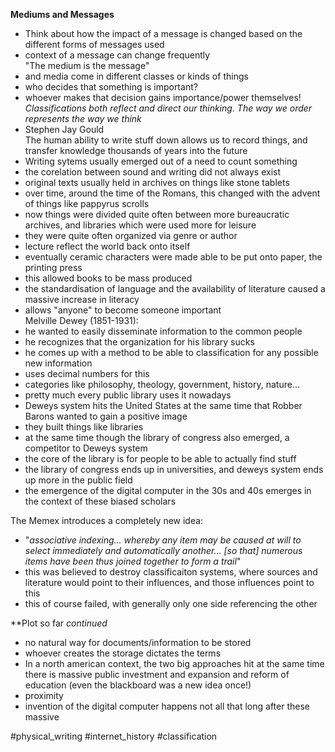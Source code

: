 **Mediums and Messages**<br>
- Think about how the impact of a message is changed based on the different forms of messages used<br>
- context of a message can change frequently <br>
"The medium is the message"<br>
- and media come in different classes or kinds of things<br>
- who decides that something is important?<br>
- whoever makes that decision gains importance/power themselves!<br>
*Classifications both reflect and direct our thinking. The way we order represents the way we think*<br>
- Stephen Jay Gould<br>
The human ability to write stuff down allows us to record things, and transfer knowledge thousands of years into the future<br>
- Writing sytems usually emerged out of a need to count something<br>
- the corelation between sound and writing did not always exist <br>
- original texts usually held in archives on things like stone tablets<br>
- over time, around the time of the Romans, this changed  with the advent of things like pappyrus scrolls<br>
- now things were divided quite often between more bureaucratic archives, and libraries which were used more for leisure <br>
- they were quite often organized via genre or author<br>
- lecture reflect the world back onto itself <br>
- eventually ceramic characters were made able to be put onto paper, the printing press <br>
- this allowed books to be mass produced<br>
- the standardisation of language and the availability of literature caused a massive increase in literacy <br>
- allows "anyone" to become someone important<br>
Melville Dewey (1851-1931):<br>
- he wanted to easily disseminate information to the common people <br>
- he recognizes that the organization for his library sucks <br>
- he comes up with a method to be able to classification for any possible new information <br>
- uses decimal numbers for this <br>
- categories like philosophy, theology, government, history, nature...<br>
- pretty much every public library uses it nowadays<br>
- Deweys system hits the United States at the same time that Robber Barons wanted to gain a positive image<br>
- they built things like libraries <br>
- at the same time though the library of congress also emerged, a competitor to Deweys system <br>
- the core of the library is for people to be able to actually find stuff <br>
- the library of congress ends up in universities, and deweys system ends up more in the public field<br>
- the emergence of the digital computer in the 30s and 40s emerges in the context of these biased scholars <br>

The Memex introduces a completely new idea:<br>
- "*associative indexing... whereby any item may be caused at will to select immediately and automatically another... [so that] numerous items have been thus joined together to form a trail*"<br>
- this was believed to destroy classificaiton systems, where sources and literature would point to their influences, and those influences point to this <br>
- this of course failed, with generally only one side referencing the other <br>

**Plot so far *continued*<br>
- no natural way for documents/information to be stored<br>
- whoever creates the storage dictates the terms<br>
- In a north american context, the two big approaches hit at the same time there is massive public investment and expansion and reform of education (even the blackboard was a new idea once!)<br>
- proximity <br>
- invention of the digital computer happens not all that long after these massive <br>

#physical_writing 
#internet_history 
#classification
